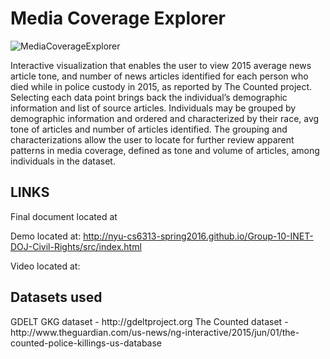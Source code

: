 <h1>Media Coverage Explorer</h1>

![MediaCoverageExplorer](/Group-10-INET-DOJ-Civil-Rights/InfoVisScreenshot.png)

Interactive visualization that enables the user to view 2015 average news article tone, and number of news articles identified for each person who died while in police custody in 2015, as reported by The Counted project. Selecting each data point brings back the individual’s demographic information and list of source articles. Individuals may be grouped by demographic information and ordered and characterized by their race, avg tone of articles and number of articles identified. The grouping and characterizations allow the user to locate for further review apparent patterns in media coverage, defined as tone and volume of articles, among individuals in the dataset.  

<h2>LINKS</h2>
Final document located at

Demo located at: http://nyu-cs6313-spring2016.github.io/Group-10-INET-DOJ-Civil-Rights/src/index.html

Video located at:

<h2>Datasets used</h2>
GDELT GKG dataset - http://gdeltproject.org
The Counted dataset - http://www.theguardian.com/us-news/ng-interactive/2015/jun/01/the-counted-police-killings-us-database
